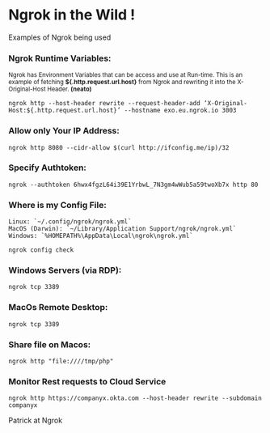 # Ngrok in the Wild !
Examples of Ngrok being used

### Ngrok Runtime Variables:
<sup>Ngrok has Environment Variables that can be access and use at Run-time. This is an example of fetching **${.http.request.url.host}** from Ngrok and rewriting it into the X-Original-Host Header. **(neato)**
```
ngrok http --host-header rewrite --request-header-add ‘X-Original-Host:${.http.request.url.host}’ --hostname exo.eu.ngrok.io 3003
```
### Allow only Your IP Address:
```
ngrok http 8080 --cidr-allow $(curl http://ifconfig.me/ip)/32
```
### Specify Authtoken:
```
ngrok --authtoken 6hwx4fgzL64i39E1YrbwL_7N3gm4wWub5a59twoXb7x http 80
```

### Where is my Config File:
    Linux: `~/.config/ngrok/ngrok.yml`
    MacOS (Darwin): `~/Library/Application Support/ngrok/ngrok.yml`
    Windows: `%HOMEPATH%\AppData\Local\ngrok\ngrok.yml`
```
ngrok config check
```

### Windows Servers (via RDP): 
```
ngrok tcp 3389
```

### MacOs Remote Desktop:
```
ngrok tcp 3389
```    

### Share file on Macos:
```
ngrok http "file:////tmp/php" 
```

### Monitor Rest requests to Cloud Service
```
ngrok http https://companyx.okta.com --host-header rewrite --subdomain companyx
```

Patrick at Ngrok
